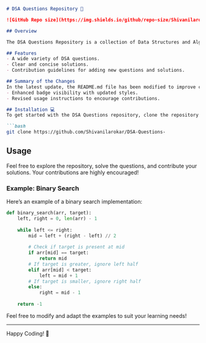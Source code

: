 ```markdown
# DSA Questions Repository 📖

![GitHub Repo size](https://img.shields.io/github/repo-size/Shivanilarokar/DSA-Questions-?style=flat-square) ![Contributors](https://img.shields.io/github/contributors/Shivanilarokar/DSA-Questions-?style=flat-square) ![Open Issues](https://img.shields.io/github/issues/Shivanilarokar/DSA-Questions-?style=flat-square)

## Overview

The DSA Questions Repository is a collection of Data Structures and Algorithms (DSA) questions aimed at helping developers enhance their problem-solving skills. It includes various algorithms and data structures along with solutions, examples, and contribution guidelines.

## Features
- A wide variety of DSA questions.
- Clear and concise solutions.
- Contribution guidelines for adding new questions and solutions.

## Summary of the Changes
In the latest update, the README.md file has been modified to improve clarity and visual appeal:
- Enhanced badge visibility with updated styles.
- Revised usage instructions to encourage contributions.

## Installation 💻
To get started with the DSA Questions repository, clone the repository to your local machine:

```bash
git clone https://github.com/Shivanilarokar/DSA-Questions-
```

## Usage
Feel free to explore the repository, solve the questions, and contribute your solutions. Your contributions are highly encouraged!

### Example: Binary Search
Here’s an example of a binary search implementation:

```python
def binary_search(arr, target):
    left, right = 0, len(arr) - 1
    
    while left <= right:
        mid = left + (right - left) // 2
        
        # Check if target is present at mid
        if arr[mid] == target:
            return mid
        # If target is greater, ignore left half
        elif arr[mid] < target:
            left = mid + 1
        # If target is smaller, ignore right half
        else:
            right = mid - 1
            
    return -1
```

Feel free to modify and adapt the examples to suit your learning needs!

---

Happy Coding! 🚀
```